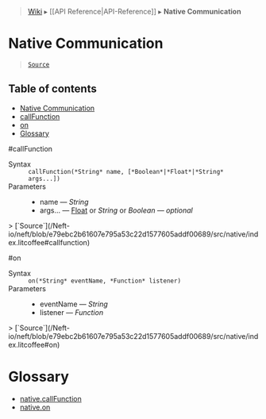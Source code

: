 > [Wiki](Home) ▸ [[API Reference|API-Reference]] ▸ **Native Communication**

# Native Communication

> [`Source`](/Neft-io/neft/blob/e79ebc2b61607e795a53c22d1577605addf00689/src/native/index.litcoffee#native-communication)

## Table of contents
* [Native Communication](#native-communication)
* [callFunction](#callfunction)
* [on](#on)
* [Glossary](#glossary)

#callFunction
<dl><dt>Syntax</dt><dd><code>callFunction(&#x2A;String&#x2A; name, [&#x2A;Boolean&#x2A;|&#x2A;Float&#x2A;|&#x2A;String&#x2A; args...])</code></dd><dt>Parameters</dt><dd><ul><li>name — <i>String</i></li><li>args... — <a href="/Neft-io/neft/wiki/Utils-API.md#isfloat">Float</a> or <i>String</i> or <i>Boolean</i> — <i>optional</i></li></ul></dd></dl>
> [`Source`](/Neft-io/neft/blob/e79ebc2b61607e795a53c22d1577605addf00689/src/native/index.litcoffee#callfunction)

#on
<dl><dt>Syntax</dt><dd><code>on(&#x2A;String&#x2A; eventName, &#x2A;Function&#x2A; listener)</code></dd><dt>Parameters</dt><dd><ul><li>eventName — <i>String</i></li><li>listener — <i>Function</i></li></ul></dd></dl>
> [`Source`](/Neft-io/neft/blob/e79ebc2b61607e795a53c22d1577605addf00689/src/native/index.litcoffee#on)

# Glossary

- [native.callFunction](#callFunction)
- [native.on](#on)

